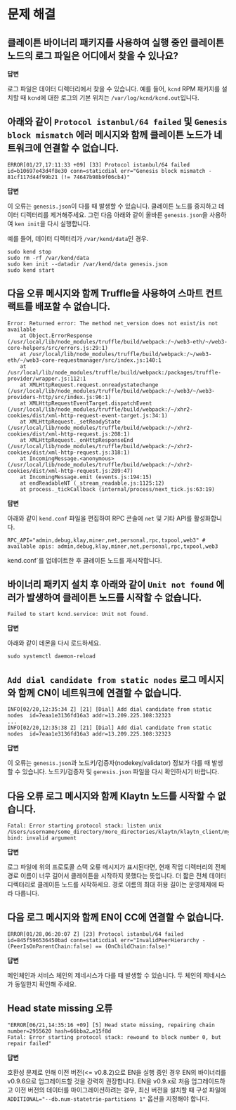 # 문제 해결

## 클레이튼 바이너리 패키지를 사용하여 실행 중인 클레이튼 노드의 로그 파일은 어디에서 찾을 수 있나요? <a id="where-can-i-find-a-log-file-for-the-running-klaytn-node-using-the-klaytn-binary"></a>

**답변**

로그 파일은 데이터 디렉터리에서 찾을 수 있습니다. 예를 들어, `kcnd` RPM 패키지를 설치할 때 `kcnd`에 대한 로그의 기본 위치는 `/var/log/kcnd/kcnd.out`입니다.

## 아래와 같이 `Protocol istanbul/64 failed` 및 `Genesis block mismatch` 에러 메시지와 함께 클레이튼 노드가 네트워크에 연결할 수 없습니다. <a id="klaytn-node-can-not-connect-to-network-with-protocol-istanbul-64-failed-and-gene"></a>

```
ERROR[01/27,17:11:33 +09] [33] Protocol istanbul/64 failed               id=b10697e43d4f8e30 conn=staticdial err="Genesis block mismatch - 81cf117d44f99b21 (!= 74647b98b9f06cb4)"
```

**답변**

이 오류는 `genesis.json`이 다를 때 발생할 수 있습니다.
클레이튼 노드를 중지하고 데이터 디렉터리를 제거해주세요. 그런 다음 아래와 같이 올바른 `genesis.json`을 사용하여 `ken init`을 다시 실행합니다.

예를 들어, 데이터 디렉터리가 `/var/kend/data`인 경우.
```
sudo kend stop
sudo rm -rf /var/kend/data
sudo ken init --datadir /var/kend/data genesis.json
sudo kend start
```


## 다음 오류 메시지와 함께 Truffle을 사용하여 스마트 컨트랙트를 배포할 수 없습니다. <a id="can-t-deploy-smart-contract-using-truffle-with-following-error-message"></a>

```
Error: Returned error: The method net_version does not exist/is not available
    at Object.ErrorResponse (/usr/local/lib/node_modules/truffle/build/webpack:/~/web3-eth/~/web3-core-helpers/src/errors.js:29:1)
    at /usr/local/lib/node_modules/truffle/build/webpack:/~/web3-eth/~/web3-core-requestmanager/src/index.js:140:1
    at /usr/local/lib/node_modules/truffle/build/webpack:/packages/truffle-provider/wrapper.js:112:1
    at XMLHttpRequest.request.onreadystatechange (/usr/local/lib/node_modules/truffle/build/webpack:/~/web3/~/web3-providers-http/src/index.js:96:1)
    at XMLHttpRequestEventTarget.dispatchEvent (/usr/local/lib/node_modules/truffle/build/webpack:/~/xhr2-cookies/dist/xml-http-request-event-target.js:34:1)
    at XMLHttpRequest._setReadyState (/usr/local/lib/node_modules/truffle/build/webpack:/~/xhr2-cookies/dist/xml-http-request.js:208:1)
    at XMLHttpRequest._onHttpResponseEnd (/usr/local/lib/node_modules/truffle/build/webpack:/~/xhr2-cookies/dist/xml-http-request.js:318:1)
    at IncomingMessage.<anonymous> (/usr/local/lib/node_modules/truffle/build/webpack:/~/xhr2-cookies/dist/xml-http-request.js:289:47)
    at IncomingMessage.emit (events.js:194:15)
    at endReadableNT (_stream_readable.js:1125:12)
    at process._tickCallback (internal/process/next_tick.js:63:19)
```

**답변**

아래와 같이 `kend.conf` 파일을 편집하여 RPC 콘솔에 `net` 및 기타 API를 활성화합니다.

```
RPC_API="admin,debug,klay,miner,net,personal,rpc,txpool,web3" # available apis: admin,debug,klay,miner,net,personal,rpc,txpool,web3
```
kend.conf`를 업데이트한 후 클레이튼 노드를 재시작합니다.


## 바이너리 패키지 설치 후 아래와 같이 `Unit not found` 에러가 발생하여 클레이튼 노드를 시작할 수 없습니다. <a id="can-t-start-klaytn-node-with-unit-not-found-error-as-below-after-installing-bina"></a>

```
Failed to start kcnd.service: Unit not found.
```

**답변**

아래와 같이 데몬을 다시 로드하세요.

```
sudo systemctl daemon-reload
```

## `Add dial candidate from static nodes` 로그 메시지와 함께 CN이 네트워크에 연결할 수 없습니다. <a id="cn-can-t-connect-to-network-with-add-dial-candidate-from-static-nodes-log-messag"></a>

```
INFO[02/20,12:35:34 Z] [21] [Dial] Add dial candidate from static nodes  id=7eaa1e3136fd16a3 addr=13.209.225.108:32323
...
INFO[02/20,12:35:38 Z] [21] [Dial] Add dial candidate from static nodes  id=7eaa1e3136fd16a3 addr=13.209.225.108:32323
```

**답변**

이 오류는 `genesis.json`과 노드키/검증자(nodekey/validator) 정보가 다를 때 발생할 수 있습니다.
노드키/검증자 및 `genesis.json` 파일을 다시 확인하시기 바랍니다.

## 다음 오류 로그 메시지와 함께 Klaytn 노드를 시작할 수 없습니다. <a id="klaytn-node-can-t-start-with-following-error-log-message"></a>

```
Fatal: Error starting protocol stack: listen unix /Users/username/some_directory/more_directories/klaytn/klaytn_client/my_test_klaytn/data/dd/klay.ipc: bind: invalid argument
```

**답변**

로그 파일에 위의 프로토콜 스택 오류 메시지가 표시된다면, 현재 작업 디렉터리의 전체 경로 이름이 너무 길어서 클레이튼을 시작하지 못했다는 뜻입니다. 더 짧은 전체 데이터 디렉터리로 클레이튼 노드를 시작하세요. 경로 이름의 최대 허용 길이는 운영체제에 따라 다릅니다.


## 다음 로그 메시지와 함께 EN이 CC에 연결할 수 없습니다. <a id="en-can-t-connect-to-cc-with-following-log-message"></a>

```
ERROR[01/28,06:20:07 Z] [23] Protocol istanbul/64 failed id=845f596536450bad conn=staticdial err="InvalidPeerHierarchy - (PeerIsOnParentChain:false) == (OnChildChain:false)"
```

**답변**

메인체인과 서비스 체인의 제네시스가 다를 때 발생할 수 있습니다. 두 체인의 제네시스가 동일한지 확인해 주세요.

## Head state missing 오류 <a id="head-state-missing-error"></a>

```
"ERROR[06/21,14:35:16 +09] [5] Head state missing, repairing chain       number=2955620 hash=66bba2…e15f8d
Fatal: Error starting protocol stack: rewound to block number 0, but repair failed"
```

**답변**

호환성 문제로 인해 이전 버전(<= v0.8.2)으로 EN을 실행 중인 경우 EN의 바이너리를 v0.9.6으로 업그레이드할 것을 강력히 권장합니다. EN을 v0.9.x로 처음 업그레이드하고 이전 버전의 데이터를 마이그레이션하려는 경우, 최신 버전을 설치할 때 구성 파일에 `ADDITIONAL="--db.num-statetrie-partitions 1"` 옵션을 지정해야 합니다.
